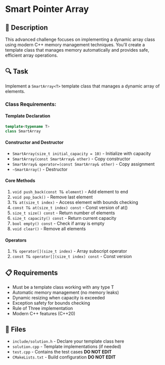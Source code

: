 # Smart Pointer Array

## 🎯 Description
This advanced challenge focuses on implementing a dynamic array class using modern C++ memory management techniques. You'll create a template class that manages memory automatically and provides safe, efficient array operations.

## 🔍 Task
Implement a `SmartArray<T>` template class that manages a dynamic array of elements.

### Class Requirements:

#### Template Declaration
```cpp
template<typename T>
class SmartArray
```

#### Constructor and Destructor
- `SmartArray(size_t initial_capacity = 10)` - Initialize with capacity
- `SmartArray(const SmartArray& other)` - Copy constructor
- `SmartArray& operator=(const SmartArray& other)` - Copy assignment
- `~SmartArray()` - Destructor

#### Core Methods
1. `void push_back(const T& element)` - Add element to end
2. `void pop_back()` - Remove last element
3. `T& at(size_t index)` - Access element with bounds checking
4. `const T& at(size_t index) const` - Const version of at()
5. `size_t size() const` - Return number of elements
6. `size_t capacity() const` - Return current capacity
7. `bool empty() const` - Check if array is empty
8. `void clear()` - Remove all elements

#### Operators
1. `T& operator[](size_t index)` - Array subscript operator
2. `const T& operator[](size_t index) const` - Const version

## 📋 Requirements
- Must be a template class working with any type T
- Automatic memory management (no memory leaks)
- Dynamic resizing when capacity is exceeded
- Exception safety for bounds checking
- Rule of Three implementation
- Modern C++ features (C++20)

## 📁 Files
- `include/solution.h` - Declare your template class here
- `solution.cpp` - Template implementations (if needed)
- `test.cpp` - Contains the test cases **DO NOT EDIT**
- `CMakeLists.txt` - Build configuration **DO NOT EDIT**
